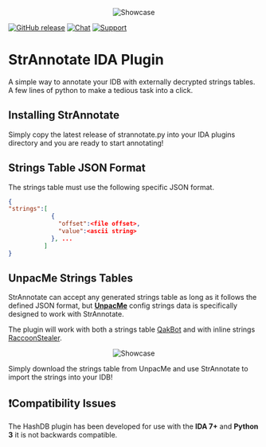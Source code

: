 <p align="center">
    <img alt="Showcase" src="/assets/annotate.gif">
</p>

[![GitHub release](https://img.shields.io/github/v/release/oalabs/strannotate-ida.svg)](https://github.com/OALabs/strannotate-ida/releases) [![Chat](https://img.shields.io/badge/chat-Discord-blueviolet)](https://discord.gg/cw4U3WHvpn) [![Support](https://img.shields.io/badge/Support-Patreon-FF424D)](https://www.patreon.com/oalabs)

# StrAnnotate IDA Plugin
A simple way to annotate your IDB with externally decrypted strings tables. A few lines of python to make a tedious task into a click.

## Installing StrAnnotate 
Simply copy the latest release of strannotate.py into your IDA plugins directory and you are ready to start annotating!

## Strings Table JSON Format
The strings table must use the following specific JSON format.

```json
{
"strings":[
            { 
              "offset":<file offset>, 
              "value":<ascii string>
            }, ...
          ]
}
```

## UnpacMe Strings Tables
StrAnnotate can accept any generated strings table as long as it follows the defined JSON format, but [**UnpacMe**](https://www.unpac.me) config strings data is specifically designed to work with StrAnnotate. 

The plugin will work with both a strings table [QakBot](https://www.unpac.me/results/1509c04f-669d-4d09-ae7a-f2e51e2c58a6#/) and with inline strings [RaccoonStealer](https://www.unpac.me/results/fa816fcb-6d78-46c2-8027-3b09b0bc6bc2#/).
<p align="center">
    <img alt="Showcase" src="/assets/str_dl.gif">
</p>
Simply download the strings table from UnpacMe and use StrAnnotate to import the strings into your IDB!


## ❗Compatibility Issues
The HashDB plugin has been developed for use with the __IDA 7+__ and __Python 3__ it is not backwards compatible. 
